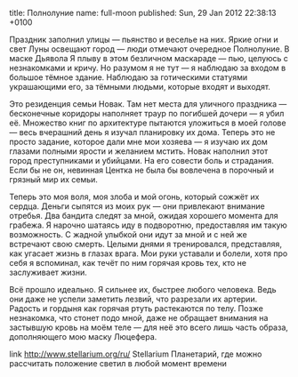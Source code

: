 title: Полнолуние
name: full-moon
published: Sun, 29 Jan 2012 22:38:13 +0100

Праздник заполнил улицы — пьянство и веселье на них. Яркие огни и свет Луны освещают город — люди отмечают очередное Полнолуние. В маске Дьявола Я плыву в этом безличном маскараде — пью, целуюсь с незнакомками и кричу. Но разумом я не тут — я наблюдаю за входом в большое тёмное здание. Наблюдаю за готическими статуями украшающими его, за тёмными людьми, которые входят и выходят.

Это резиденция семьи Новак. Там нет места для уличного праздника — бесконечные коридоры наполняет траур по погибшей дочери — я убил её. Множество книг по архитектуре пытаются уложиться в моей голове — весь вчерашний день я изучал планировку их дома. Теперь это не просто задание, которое дали мне мои хозяева — я изучаю их дом глазами полными ярости и желанием мстить. Новак наполнил этот город преступниками и убийцами. На его совести боль и страдания. Если бы не он, невинная Центка не была бы вовлечена в порочный и грязный мир их семьи.

Теперь это моя воля, моя злоба и мой огонь, который сожжёт их сердца. Деньги сыпятся из моих рук — они привлекают внимание отребья. Два бандита следят за мной, ожидая хорошего момента для грабежа. Я нарочно шатаясь иду в подворотню, предоставляя им такую возможность. С жадной улыбкой они идут за мной и с ней же встречают свою смерть. Целыми днями я тренировался, представляя, как угасает жизнь в глазах врага. Мои руки уставали и болели, хотя про себя я вспоминал, как течёт по ним горячая кровь тех, кто не заслуживает жизни.

Всё прошло идеально. Я сильнее их, быстрее любого человека. Ведь они даже не успели заметить лезвий, что разрезали их артерии. Радость и гордыня как горячая ртуть растекаются по телу. Позже незнакомка, что стонет подо мной, даже не обращает внимания на застывшую кровь на моём теле — для неё это всего лишь часть образа, дополняющего мою маску Люцефера.

link
  http://www.stellarium.org/ru/
  Stellarium
  Планетарий, где можно рассчитать положение светил в любой момент времени
